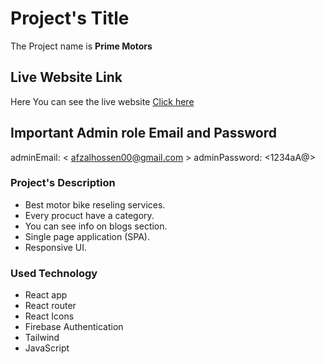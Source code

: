 # Project's Title

The Project name is **Prime Motors**

## Live Website Link

Here You can see the live website [Click here](https://prime-motors-ad8ec.web.app)

## **Important** Admin role Email and Password
adminEmail: < afzalhossen00@gmail.com >
adminPassword: <1234aA@>

### Project's Description

* Best motor bike reseling services.
* Every procuct have a category.
* You can see info on blogs section.
* Single page application (SPA).
* Responsive UI.

### Used Technology

* React app
* React router
* React Icons
* Firebase Authentication
* Tailwind 
* JavaScript